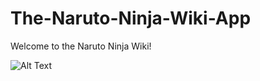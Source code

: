 # The-Naruto-Ninja-Wiki-App

Welcome to the Naruto Ninja Wiki!

![Alt Text](https://media.giphy.com/media/Nzz86dByLtYTS/giphy.gif)
